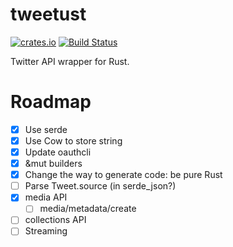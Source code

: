 # tweetust
[![crates.io](https://img.shields.io/crates/v/tweetust.svg)](https://crates.io/crates/tweetust)
[![Build Status](https://travis-ci.org/azyobuzin/tweetust.svg?branch=master)](https://travis-ci.org/azyobuzin/tweetust)

Twitter API wrapper for Rust.

# Roadmap
- [x] Use serde
- [x] Use Cow to store string
- [x] Update oauthcli
- [x] &mut builders
- [x] Change the way to generate code: be pure Rust
- [ ] Parse Tweet.source (in serde_json?)
- [x] media API
    - [ ] media/metadata/create
- [ ] collections API
- [ ] Streaming
